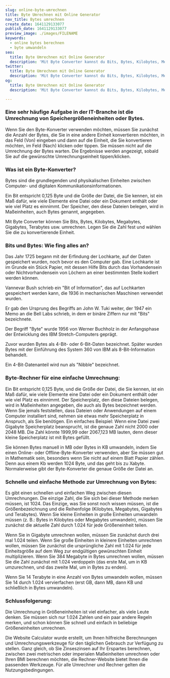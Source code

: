 ```yaml
---
slug: online-byte-umrechnen
title: Byte Umrechnen mit Online Generator
nav_title: Bytes umrechnen
create_date: 1641129133077
publish_date: 1641129133077
preview_image: ./images/FILENAME
keywords:
  - online bytes berechnen
  - byte umwandeln
seo:
  title: Byte Umrechnen mit Online Generator
  description: 'Mit Byte Converter kannst du Bits, Bytes, Kilobytes, Megabytes, Gigabytes, Terabytes usw. umrechnen. Lege die Zahl fest und wähle die zu konvertierende Einheit.'
twitter:
  title: Byte Umrechnen mit Online Generator
  description: 'Mit Byte Converter kannst du Bits, Bytes, Kilobytes, Megabytes, Gigabytes, Terabytes usw. umrechnen. Lege die Zahl fest und wähle die zu konvertierende Einheit.'
og:
  title: Byte Umrechnen mit Online Generator
  description: 'Mit Byte Converter kannst du Bits, Bytes, Kilobytes, Megabytes, Gigabytes, Terabytes usw. umrechnen. Lege die Zahl fest und wähle die zu konvertierende Einheit.'

---
```


### Eine sehr häufige Aufgabe in der IT-Branche ist die Umrechnung von Speichergrößeneinheiten oder Bytes.
Wenn Sie den Byte-Konverter verwenden möchten, müssen Sie zunächst die Anzahl der Bytes, die Sie in eine andere Einheit konvertieren möchten, in das Feld (Von) eingeben und dann auf die Einheit, die Sie konvertieren möchten, im Feld (Nach) klicken oder tippen. Sie müssen nicht auf die Umrechnung der Bytes warten. Die Ergebnisse werden angezeigt, sobald Sie auf die gewünschte Umrechnungseinheit tippen/klicken.

### Was ist ein Byte-Konverter?
Bytes sind die grundlegenden und physikalischen Einheiten zwischen Computer- und digitalen Kommunikationsinformationen.

Ein Bit entspricht 0,125 Byte und die Größe der Datei, die Sie kennen, ist ein Maß dafür, wie viele Elemente eine Datei oder ein Dokument enthält oder wie viel Platz es einnimmt. Der Speicher, den diese Dateien belegen, wird in Maßeinheiten, auch Bytes genannt, angegeben.

Mit Byte Converter können Sie Bits, Bytes, Kilobytes, Megabytes, Gigabytes, Terabytes usw. umrechnen. Legen Sie die Zahl fest und wählen Sie die zu konvertierende Einheit.

### Bits und Bytes: Wie fing alles an?
Das Jahr 1725 begann mit der Erfindung der Lochkarte, auf der Daten gespeichert wurden, noch bevor es den Computer gab. Eine Lochkarte ist im Grunde ein Stück Papier, mit dessen Hilfe Bits durch das Vorhandensein oder Nichtvorhandensein von Löchern an einer bestimmten Stelle kodiert werden können.

Vannevar Bush schrieb ein "Bit of Information", das auf Lochkarten gespeichert werden kann, die 1936 in mechanischen Maschinen verwendet wurden.

Er gab den Ursprung des Begriffs an John W. Tuki weiter, der 1947 ein Memo an die Bell Labs schrieb, in dem er binäre Ziffern nur mit "Bits" bezeichnete.

Der Begriff "Byte" wurde 1956 von Werner Buchholz in der Anfangsphase der Entwicklung des IBM Stretch-Computers geprägt.

Zuvor wurden Bytes als 4-Bit- oder 6-Bit-Daten bezeichnet. Später wurden Bytes mit der Einführung des System 360 von IBM als 8-Bit-Information behandelt.

Ein 4-Bit-Datenanteil wird nun als "Nibble" bezeichnet.

### Byte-Rechner für eine einfache Umrechnung:
Ein Bit entspricht 0,125 Byte, und die Größe der Datei, die Sie kennen, ist ein Maß dafür, wie viele Elemente eine Datei oder ein Dokument enthält oder wie viel Platz es einnimmt. Der Speicherplatz, den diese Dateien belegen, wird in Maßeinheiten angegeben, die auch als Bytes bezeichnet werden. Wenn Sie jemals feststellen, dass Dateien oder Anwendungen auf einem Computer installiert sind, nehmen sie etwas mehr Speicherplatz in Anspruch, als Sie benötigen. Ein einfaches Beispiel: Wenn eine Datei zwei Gigabyte Speicherplatz beansprucht, ist die genaue Zahl nicht 2000 oder 2048 MB. Die Zahl könnte 1999,99 oder 2067,123 MB lauten, denn dieser kleine Speicherplatz ist mit Bytes gefüllt.

Sie können Bytes manuell in MB oder Bytes in KB umwandeln, indem Sie einen Online- oder Offline-Byte-Konverter verwenden, aber Sie müssen gut in Mathematik sein, besonders wenn Sie nicht auf einem Blatt Papier zählen. Denn aus einem Kb werden 1024 Byte, und das geht bis zu Xabyte. Normalerweise gibt der Byte-Konverter die genaue Größe der Datei an.

### Schnelle und einfache Methode zur Umrechnung von Bytes:
Es gibt einen schnellen und einfachen Weg zwischen diesen Umrechnungen. Die einzige Zahl, die Sie sich bei dieser Methode merken müssen, ist 1024. Das Einzige, was Sie sonst noch wissen müssen, ist die Größenbezeichnung und die Reihenfolge (Kilobytes, Megabytes, Gigabytes und Terabytes). Wenn Sie kleine Einheiten in große Einheiten umwandeln müssen (z. B.: Bytes in Kilobytes oder Megabytes umwandeln), müssen Sie zunächst die aktuelle Zahl durch 1.024 für jede Größeneinheit teilen.

Wenn Sie in Gigabyte umrechnen wollen, müssen Sie zunächst durch drei mal 1.024 teilen. Wenn Sie große Einheiten in kleinere Einheiten umrechnen wollen, müssen Sie zunächst die ursprüngliche Zahl mit 1.024 für jede Einheitsgröße auf dem Weg zur endgültigen gewünschten Einheit multiplizieren. Wenn Sie 384 Megabyte in Bytes umrechnen wollen, müssen Sie die Zahl zunächst mit 1.024 verdoppeln (das erste Mal, um in KB umzurechnen, und das zweite Mal, um in Bytes zu enden).

Wenn Sie 14 Terabyte in eine Anzahl von Bytes umwandeln wollen, müssen Sie 14 durch 1.024 vervierfachen (erst GB, dann MB, dann KB und schließlich in Bytes umwandeln).

### Schlussfolgerung:
Die Umrechnung in Größeneinheiten ist viel einfacher, als viele Leute denken. Sie müssen sich nur 1.024 Zahlen und ein paar andere Regeln merken, und schon können Sie schnell und einfach in beliebige Größeneinheiten umrechnen.

Die Website Calculator wurde erstellt, um Ihnen hilfreiche Berechnungen und Umrechnungswerkzeuge für den täglichen Gebrauch zur Verfügung zu stellen. Ganz gleich, ob Sie Zinseszinsen auf Ihr Erspartes berechnen, zwischen zwei metrischen oder imperialen Maßeinheiten umrechnen oder Ihren BMI berechnen möchten, die Rechner-Website bietet Ihnen die passenden Werkzeuge. Für alle Umrechner und Rechner gelten die Nutzungsbedingungen.